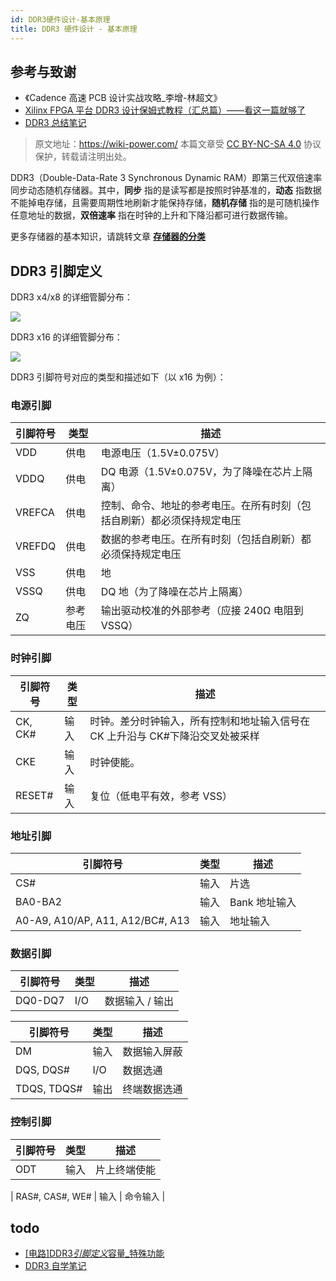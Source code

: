 ```yaml
---
id: DDR3硬件设计-基本原理
title: DDR3 硬件设计 - 基本原理
---
```


## 参考与致谢

- 《Cadence 高速 PCB 设计实战攻略\_李增-林超文》
- [Xilinx FPGA 平台 DDR3 设计保姆式教程（汇总篇）——看这一篇就够了](https://blog.csdn.net/m0_52840978/article/details/121191410?spm=1001.2014.3001.5501)
- [DDR3 总结笔记](https://mp.weixin.qq.com/s?__biz=Mzg5NDYyMzg3NQ==&mid=2247484794&idx=1&sn=b9f8acc771de990dcd941795330894d8&chksm=c01d8c96f76a0580216939860c46bf5edd289f14a306a92b60888f785e7146b7f71846eb9f46&token=203917856&lang=zh_CN#rd)

> 原文地址：<https://wiki-power.com/>
> 本篇文章受 [CC BY-NC-SA 4.0](https://creativecommons.org/licenses/by/4.0/deed.zh) 协议保护，转载请注明出处。


DDR3（Double-Data-Rate 3 Synchronous Dynamic RAM）即第三代双倍速率同步动态随机存储器。其中，**同步** 指的是读写都是按照时钟基准的，**动态** 指数据不能掉电存储，且需要周期性地刷新才能保持存储，**随机存储** 指的是可随机操作任意地址的数据，**双倍速率** 指在时钟的上升和下降沿都可进行数据传输。

更多存储器的基本知识，请跳转文章 [**存储器的分类**](https://wiki-power.com/%E5%AD%98%E5%82%A8%E5%99%A8%E7%9A%84%E5%88%86%E7%B1%BB)

## DDR3 引脚定义

DDR3 x4/x8 的详细管脚分布：

![](https://wiki-media-1253965369.cos.ap-guangzhou.myqcloud.com/img/20220501183947.png)

DDR3 x16 的详细管脚分布：

![](https://wiki-media-1253965369.cos.ap-guangzhou.myqcloud.com/img/20220501180003.png)

DDR3 引脚符号对应的类型和描述如下（以 x16 为例）：

### 电源引脚

| 引脚符号 | 类型     | 描述                                                                   |
| -------- | -------- | ---------------------------------------------------------------------- |
| VDD      | 供电     | 电源电压（1.5V±0.075V）                                                |
| VDDQ     | 供电     | DQ 电源（1.5V±0.075V，为了降噪在芯片上隔离）                           |
| VREFCA   | 供电     | 控制、命令、地址的参考电压。在所有时刻（包括自刷新）都必须保持规定电压 |
| VREFDQ   | 供电     | 数据的参考电压。在所有时刻（包括自刷新）都必须保持规定电压             |
| VSS      | 供电     | 地                                                                     |
| VSSQ     | 供电     | DQ 地（为了降噪在芯片上隔离）                                          |
| ZQ       | 参考电压 | 输出驱动校准的外部参考（应接 240Ω 电阻到 VSSQ）                        |

### 时钟引脚

| 引脚符号 | 类型 | 描述                                                                           |
| -------- | ---- | ------------------------------------------------------------------------------ |
| CK, CK#  | 输入 | 时钟。差分时钟输入，所有控制和地址输入信号在 CK 上升沿与 CK#下降沿交叉处被采样 |
| CKE      | 输入 | 时钟使能。                                                                     |
| RESET#   | 输入 | 复位（低电平有效，参考 VSS）                                                   |

### 地址引脚

| 引脚符号                         | 类型 | 描述          |
| -------------------------------- | ---- | ------------- |
| CS#                              | 输入 | 片选          |
| BA0-BA2                          | 输入 | Bank 地址输入 |
| A0-A9, A10/AP, A11, A12/BC#, A13 | 输入 | 地址输入      |

### 数据引脚

| 引脚符号 | 类型 | 描述            |
| -------- | ---- | --------------- |
| DQ0-DQ7  | I/O  | 数据输入 / 输出 |

| 引脚符号    | 类型 | 描述         |
| ----------- | ---- | ------------ |
| DM          | 输入 | 数据输入屏蔽 |
| DQS, DQS#   | I/O  | 数据选通     |
| TDQS, TDQS# | 输出 | 终端数据选通 |

### 控制引脚

| 引脚符号 | 类型 | 描述         |
| -------- | ---- | ------------ |
| ODT      | 输入 | 片上终端使能 |

| RAS#, CAS#, WE# | 输入 | 命令输入 |

## todo

- [[电路]DDR3*引脚定义*容量\_特殊功能](https://zhenhuizhang.tk/post/dian-lu-ddr3_-yin-jiao-ding-yi-_-rong-liang-_-te-shu-gong-neng/)
- [DDR3 自学笔记](https://zhuanlan.zhihu.com/p/97491454)
